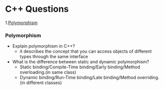 # C++ Questions

1.[Polymorphism](#poly)

### <a name="poly">Polymorphism
  
  * Explain polymorphism in C++?
    - it describes the concept that you can access objects of different types through the same interface
  * What is the difference between static and dynamic polymorphism?
    - Static binding/Compile-Time binding/Early binding/Method overloading.(in same class)
    - Dynamic binding/Run-Time binding/Late binding/Method overriding.(in different classes)
